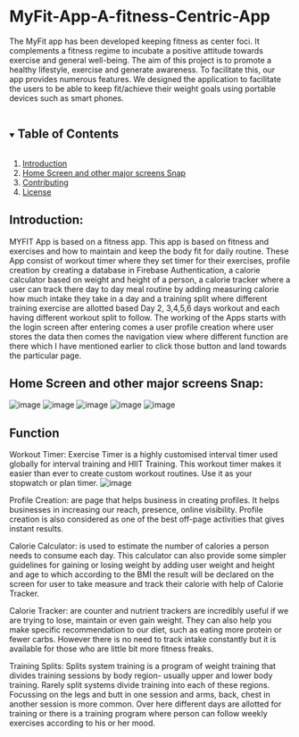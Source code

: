 # MyFit-App-A-fitness-Centric-App
The MyFit app has been developed keeping fitness as center foci. It complements a fitness regime to incubate a positive attitude towards exercise and general well-being. The aim of this project is to promote a healthy lifestyle, exercise and generate awareness. To facilitate this, our app provides numerous features. We designed the application to facilitate the users to be able to keep fit/achieve their weight goals using portable devices such as smart phones.

<!-- TABLE OF CONTENTS -->
<details open="open">
  <summary><h2 style="display: inline-block">Table of Contents</h2></summary>
  <ol>
    <li>
      <a href="#introduction">Introduction</a></li>
    <li><a href="#home-screen-and-other-major-screens-snap">Home Screen and other major screens Snap</a></li>
    <li><a href="#contributing">Contributing</a></li>
    <li><a href="#license">License</a></li>
  </ol>
</details>



## Introduction:

MYFIT App is based on a fitness app. This app is based on fitness and exercises and how to maintain and keep the body fit for daily routine. These App consist of workout timer where they set timer for their exercises, profile creation by creating a database in Firebase Authentication, a calorie calculator based on weight and height of a person, a calorie tracker where a user can track there day to day meal routine by adding measuring calorie how much intake they take in a day and a training split where different training exercise are allotted based Day 2, 3,4,5,6 days workout and each having different workout split to follow. The working of the Apps starts with the login screen after entering comes a user profile creation where user stores the data then comes the navigation view where different function are there which I have mentioned earlier to click those button and land towards the particular page. 


## Home Screen and other major screens Snap:

![image](https://user-images.githubusercontent.com/75266216/114706042-188b8380-9d46-11eb-896c-5aa02b93d468.png) ![image](https://user-images.githubusercontent.com/75266216/114706115-35c05200-9d46-11eb-92c7-709fa09783d7.png)  ![image](https://user-images.githubusercontent.com/75266216/114706148-407ae700-9d46-11eb-8bb9-e441db6b1dc2.png)  ![image](https://user-images.githubusercontent.com/75266216/114706180-496bb880-9d46-11eb-83dd-ca5abac18d69.png)  ![image](https://user-images.githubusercontent.com/75266216/114706212-512b5d00-9d46-11eb-87f2-caa99906383c.png)  


## Function

Workout Timer: Exercise Timer is a highly customised interval timer used globally for interval training and HIIT Training. This workout timer makes it easier than ever to create custom workout routines. Use it as your stopwatch or plan timer.
 ![image](https://user-images.githubusercontent.com/75266216/114741387-59948f80-9d68-11eb-9d5e-112012e80c51.png)



Profile Creation: are page that helps business in creating profiles. It helps businesses in increasing our reach, presence, online visibility. Profile creation is also considered as one of the best off-page activities that gives instant results.

 
Calorie Calculator: is used to estimate the number of calories a person needs to consume each day. This calculator can also provide some simpler guidelines for gaining or losing weight by adding user weight and height and age to which according to the BMI the result will be declared on the screen for user to take measure and track their calorie with help of Calorie Tracker.
 

Calorie Tracker: are counter and nutrient trackers are incredibly useful if we are trying to lose, maintain or even gain weight. They can also help you make specific recommendation to our diet, such as eating more protein or fewer carbs. However there is no need to track intake constantly but it is available for those who are little bit more fitness freaks.
 

Training Splits: Splits system training is a program of weight training that divides training sessions by body region- usually upper and lower body training. Rarely split systems divide training into each of these regions. Focussing on the legs and butt in one session and arms, back, chest in another session is more common. Over here different days are allotted for training or there is a training program where person can follow weekly exercises according to his or her mood. 
    


               




